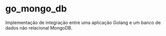 # go_mongo_db
Implementação de integração entre uma aplicação Golang e um banco de dados não relacional MongoDB.
